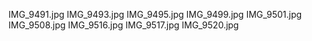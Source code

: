 IMG_9491.jpg
IMG_9493.jpg
IMG_9495.jpg
IMG_9499.jpg
IMG_9501.jpg
IMG_9508.jpg
IMG_9516.jpg
IMG_9517.jpg
IMG_9520.jpg

